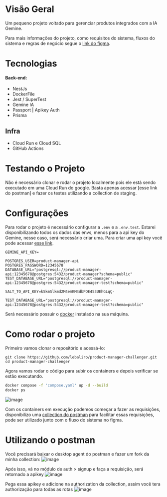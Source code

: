 # Visão Geral
Um pequeno projeto voltado para gerenciar produtos integrados com a IA Gemine.

Para mais informações do projeto, como requisitos do sistema, fluxos do sistema e regras de negócio segue o [link do figma](https://www.figma.com/board/F3QeGaJpgPVWaeVSzWdFvz/product-manager?node-id=0-1&p=f&t=JdkOrilX5eSDLrx6-0).

# Tecnologias
#### Back-end:
- NestJs
- DockerFile
- Jest / SuperTest
- Gemine IA
- Passport | Apikey Auth
- Prisma
## Infra
- Cloud Run e Cloud SQL
- GitHub Actions

# Testando o Projeto
Não é necessário clonar e rodar o projeto localmente pois ele está sendo executado em uma Cloud Run do google. Basta apenas acessar [esse link do postman] e fazer os testes utilizando a collection de staging.

# Configurações
Para rodar o projeto é necessário configurar a `.env` e a `.env.test`. Estarei disponibilizando todos os dados das envs, menos para a api key do Gemine, nesse caso, será necessário criar uma.
Para criar uma api key você pode acessar [esse link](https://aistudio.google.com/app/apikey?hl=pt-br).

```env
GEMINE_API_KEY=

POSTGRES_USER=product-manager-api
POSTGRES_PASSWORD=12345678
DATABASE_URL="postgresql://product-manager-api:12345678@postgres:5432/product-manager?schema=public"
TEST_DATABASE_URL="postgresql://product-manager-api:12345678@postgres:5432/product-manager-test?schema=public"

SALT_TO_API_KEY=kSkmSlkmd2M4emKM4dbPOE453UEhGLqÇ-
```

```env.test
TEST_DATABASE_URL="postgresql://product-manager-api:12345678@postgres:5432/product-manager-test?schema=public"
```

Será necessário possuir o [docker](https://docs.docker.com/manuals/) instalado na sua máquina.

# Como rodar o projeto
Primeiro vamos clonar o repositório e acessá-lo:

```git
git clone https://github.com/lebaliro/product-manager-challenger.git
cd product-manager-challenger
```

Agora vamos rodar o código para subir os containers e depois verificar se estão executando.

```bash
docker compose -f 'compose.yaml' up -d --build
docker ps
``` 

![image](https://github.com/user-attachments/assets/c73b004e-4b21-4cab-a6c2-d57113e03837)

Com os containers em execução podemos começar a fazer as requisições, disponibilizo uma [collection do postman](https://www.postman.com/orbital-module-observer-12483690/product-manager-api/folder/4smew0y/auth) para facilitar essas requisições, pode ser utilizado junto com o fluxo do sistema no figma.

# Utilizando o postman
Você precisará baixar o desktop agent do postman e fazer um fork da minha collection:
![image](https://github.com/user-attachments/assets/91aef5ce-6636-4191-9c88-5d68d6f9bedc)

Após isso, vá no módulo de auth > signup e faça a requisição, será retornado a apikey
![image](https://github.com/user-attachments/assets/4a4d9a9b-3ccd-410d-a68f-51b8abafbbf8)

Pega essa apikey e adicione na authorization da collection, assim você tera authorização para todas as rotas
![image](https://github.com/user-attachments/assets/36657696-e9f8-4185-9092-375e3346f4da)


